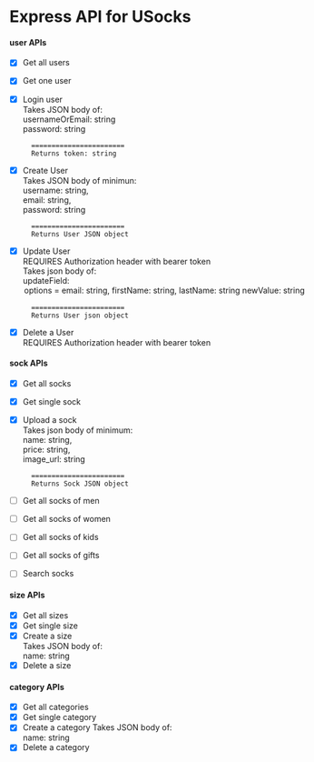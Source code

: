 # Express API for USocks

#### user APIs
- [x] Get all users  
- [x] Get one user  
- [x] Login user    
        Takes JSON body of:    
        usernameOrEmail: string    
        password: string    
        
        =======================  
        Returns token: string  
- [x] Create User    
        Takes JSON body of minimun:    
        username: string,   
        email: string,  
        password: string    
        
        =======================    
        Returns User JSON object    
- [x] Update User        
        REQUIRES Authorization header with bearer token      
        Takes json body of:      
        updateField: <option>    
          options = email: string,    
                    firstName: string,      
                    lastName: string      
          newValue: string   
          
        =======================    
        Returns User json object     
- [x]  Delete a User    
    REQUIRES Authorization header with bearer token  

#### sock APIs
- [x] Get all socks
- [x] Get single sock
- [x] Upload a sock  
        Takes json body of minimum:  
        name: string,  
        price: string,  
        image_url: string  

        =======================    
        Returns Sock JSON object    
- [ ] Get all socks of men  
- [ ] Get all socks of women  
- [ ] Get all socks of kids  
- [ ] Get all socks of gifts  
- [ ] Search socks  

#### size APIs
- [x] Get all sizes  
- [x] Get single size    
- [x] Create a size  
        Takes JSON body of:  
        name: string  
- [x] Delete a size  

#### category APIs
- [x] Get all categories  
- [x] Get single category    
- [x] Create a category 
        Takes JSON body of:    
        name: string  
- [x] Delete a category  
